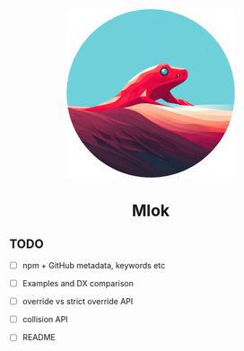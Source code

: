 <div align="center">
<img src="https://raw.githubusercontent.com/smolijar/mlok/master/assets/logo.png" width="300" />

# Mlok

</div>


## TODO
 - [ ] npm + GitHub metadata, keywords etc
 - [ ] Examples and DX comparison
 - [ ] override vs strict override API
 - [ ] collision API
 - [ ] README
  